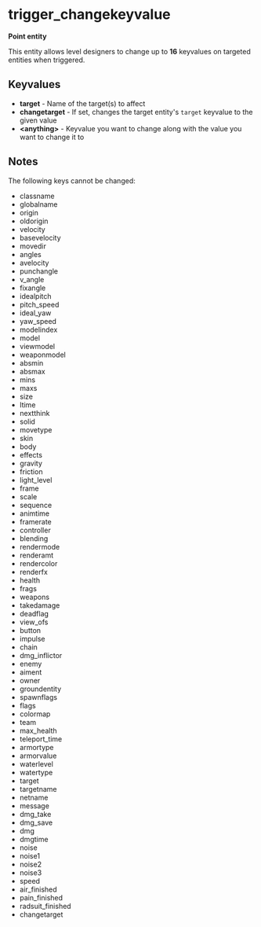 # trigger_changekeyvalue

**Point entity**

This entity allows level designers to change up to **16** keyvalues on targeted entities when triggered.

## Keyvalues

* **target** - Name of the target(s) to affect
* **changetarget** - If set, changes the target entity's `target` keyvalue to the given value
* **&lt;anything&gt;** - Keyvalue you want to change along with the value you want to change it to

## Notes

The following keys cannot be changed:
* classname
* globalname
* origin
* oldorigin
* velocity
* basevelocity
* movedir
* angles
* avelocity
* punchangle
* v_angle
* fixangle
* idealpitch
* pitch_speed
* ideal_yaw
* yaw_speed
* modelindex
* model
* viewmodel
* weaponmodel
* absmin
* absmax
* mins
* maxs
* size
* ltime
* nextthink
* solid
* movetype
* skin
* body
* effects
* gravity
* friction
* light_level
* frame
* scale
* sequence
* animtime
* framerate
* controller
* blending
* rendermode
* renderamt
* rendercolor
* renderfx
* health
* frags
* weapons
* takedamage
* deadflag
* view_ofs
* button
* impulse
* chain
* dmg_inflictor
* enemy
* aiment
* owner
* groundentity
* spawnflags
* flags
* colormap
* team
* max_health
* teleport_time
* armortype
* armorvalue
* waterlevel
* watertype
* target
* targetname
* netname
* message
* dmg_take
* dmg_save
* dmg
* dmgtime
* noise
* noise1
* noise2
* noise3
* speed
* air_finished
* pain_finished
* radsuit_finished
* changetarget
